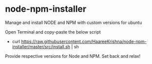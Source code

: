 # node-npm-installer
Manage and install NODE and NPM with custom versions for ubuntu

Open Terminal and copy-paste the below script

* curl https://raw.githubusercontent.com/HaareeKrishna/node-npm-installer/master/src/install.sh | sh

Provide respective versions for Node and NPM. Set back and relax!
